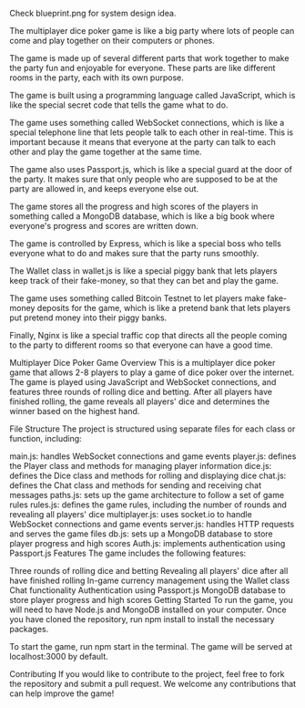 Check blueprint.png for system design idea.

The multiplayer dice poker game is like a big party where lots of people can come and play together on their computers or phones.

The game is made up of several different parts that work together to make the party fun and enjoyable for everyone. These parts are like different rooms in the party, each with its own purpose.

The game is built using a programming language called JavaScript, which is like the special secret code that tells the game what to do.

The game uses something called WebSocket connections, which is like a special telephone line that lets people talk to each other in real-time. This is important because it means that everyone at the party can talk to each other and play the game together at the same time.

The game also uses Passport.js, which is like a special guard at the door of the party. It makes sure that only people who are supposed to be at the party are allowed in, and keeps everyone else out.

The game stores all the progress and high scores of the players in something called a MongoDB database, which is like a big book where everyone's progress and scores are written down.

The game is controlled by Express, which is like a special boss who tells everyone what to do and makes sure that the party runs smoothly.

The Wallet class in wallet.js is like a special piggy bank that lets players keep track of their fake-money, so that they can bet and play the game.

The game uses something called Bitcoin Testnet to let players make fake-money deposits for the game, which is like a pretend bank that lets players put pretend money into their piggy banks.

Finally, Nginx is like a special traffic cop that directs all the people coming to the party to different rooms so that everyone can have a good time.


Multiplayer Dice Poker Game
Overview
This is a multiplayer dice poker game that allows 2-8 players to play a game of dice poker over the internet. The game is played using JavaScript and WebSocket connections, and features three rounds of rolling dice and betting. After all players have finished rolling, the game reveals all players' dice and determines the winner based on the highest hand.

File Structure
The project is structured using separate files for each class or function, including:

main.js: handles WebSocket connections and game events
player.js: defines the Player class and methods for managing player information
dice.js: defines the Dice class and methods for rolling and displaying dice
chat.js: defines the Chat class and methods for sending and receiving chat messages
paths.js: sets up the game architecture to follow a set of game rules
rules.js: defines the game rules, including the number of rounds and revealing all players' dice
multiplayer.js: uses socket.io to handle WebSocket connections and game events
server.js: handles HTTP requests and serves the game files
db.js: sets up a MongoDB database to store player progress and high scores
Auth.js: implements authentication using Passport.js
Features
The game includes the following features:

Three rounds of rolling dice and betting
Revealing all players' dice after all have finished rolling
In-game currency management using the Wallet class
Chat functionality
Authentication using Passport.js
MongoDB database to store player progress and high scores
Getting Started
To run the game, you will need to have Node.js and MongoDB installed on your computer. Once you have cloned the repository, run npm install to install the necessary packages.

To start the game, run npm start in the terminal. The game will be served at localhost:3000 by default.

Contributing
If you would like to contribute to the project, feel free to fork the repository and submit a pull request. We welcome any contributions that can help improve the game!



